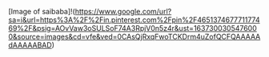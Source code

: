 [Image of saibaba]!(https://www.google.com/url?sa=i&url=https%3A%2F%2Fin.pinterest.com%2Fpin%2F465137467771177469%2F&psig=AOvVaw3oSULSoF74A3RpjV0n5z4r&ust=1637300305476000&source=images&cd=vfe&ved=0CAsQjRxqFwoTCKDrm4uZofQCFQAAAAAdAAAAABAD)
